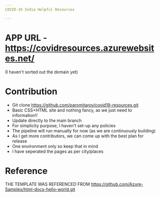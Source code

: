 ```yaml
---
COVID-19 India Helpful Resources

---
```

# APP URL - https://covidresources.azurewebsites.net/ 
(I haven't sorted out the domain yet)

# Contribution

- Git clone https://github.com/paromitaroy/covid19-resources.git
- Basic CSS+HTML site and nothing fancy, as we just need to information!!
- Update directly to the main branch 
- For simplicity purpose, I haven't set-up any policies
- The pipeline will run manually for now (as we are continuously building)
- As I get more contributors, we can come up with the best plan for release
- One environment only so keep that in mind
- I have seperated the pages as per city/places 

# Reference

THE TEMPLATE WAS REFERENCED FROM https://github.com/Azure-Samples/html-docs-hello-world.git
